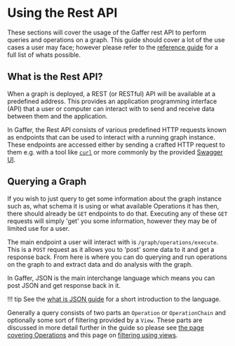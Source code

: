 # Using the Rest API

These sections will cover the usage of the Gaffer rest API to perform queries
and operations on a graph. This guide should cover a lot of the use cases a user
may face; however please refer to the [reference guide](../../reference/intro.md)
for a full list of whats possible.

## What is the Rest API?

When a graph is deployed, a REST (or RESTful) API will be available at a
predefined address. This provides an application programming interface (API)
that a user or computer can interact with to send and receive data between them
and the application.

In Gaffer, the Rest API consists of various predefined HTTP requests known as
endpoints that can be used to interact with a running graph instance. These
endpoints are accessed either by sending a crafted HTTP request to them e.g.
with a tool like [`curl`](https://curl.se/docs/httpscripting.html) or more
commonly by the provided [Swagger UI](https://swagger.io/).

## Querying a Graph

If you wish to just query to get some information about the graph instance such
as, what schema it is using or what available Operations it has then, there
should already be `GET` endpoints to do that. Executing any of these `GET`
requests will simply 'get' you some information, however they may be of limited
use for a user.

The main endpoint a user will interact with is `/graph/operations/execute`. This
is a `POST` request as it allows you to 'post' some data to it and get a
response back. From here is where you can do querying and run operations on the
graph to and extract data and do analysis with the graph.

In Gaffer, JSON is the main interchange language which means you can post JSON
and get response back in it.

!!! tip
    See the [what is JSON guide](../gaffer-basics/what-is-json.md) for a
    short introduction to the language.

Generally a query consists of two parts an `Operation` or `OperationChain` and
optionally some sort of filtering provided by a `View`. These parts are
discussed in more detail further in the guide so please see [the page covering
Operations](../query/gaffer-syntax/operations.md) and this page on
[filtering using views](../query/gaffer-syntax/filtering.md).
